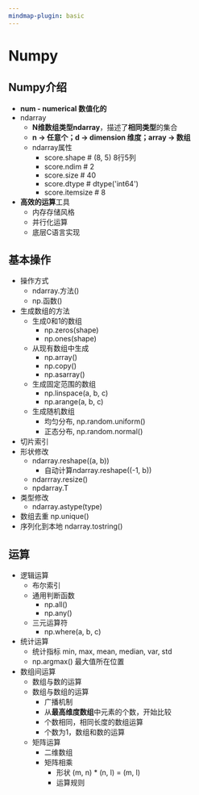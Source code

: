 ```yaml
---
mindmap-plugin: basic
---
```


# Numpy

## Numpy介绍
- **num - numerical 数值化的**
- ndarray
	- **N维数组类型ndarray**，描述了**相同类型**的集合
	- **n → 任意个；d → dimension 维度；array → 数组**
	- ndarray属性
		- score.shape      # (8, 5) 8行5列
		- score.ndim    # 2
		- score.size    # 40
		- score.dtype   # dtype('int64')
		- score.itemsize # 8
- **高效的运算**工具
	- 内存存储⻛格
	- 并⾏化运算
	- 底层C语⾔实现

## 基本操作
- 操作方式
	- ndarray.⽅法()
	- np.函数()
- ⽣成数组的⽅法
	- ⽣成0和1的数组
		- np.zeros(shape)
		- np.ones(shape)
	- 从现有数组中⽣成
		- np.array()
		- np.copy()
		- np.asarray()
	- ⽣成固定范围的数组
		- np.linspace(a, b, c)
		- np.arange(a, b, c)
	- ⽣成随机数组
		- 均匀分布, np.random.uniform()
		- 正态分布, np.random.normal()
- 切⽚索引
- 形状修改
	- ndarray.reshape((a, b))
		- ⾃动计算ndarray.reshape((-1, b))
	- ndarrray.resize()
	- npdarray.T
- 类型修改
	- ndarray.astype(type)
- 数组去重 np.unique()
- 序列化到本地 ndarray.tostring()

## 运算
- 逻辑运算
	- 布尔索引
	- 通⽤判断函数
		- np.all()
		- np.any()
	- 三元运算符
		- np.where(a, b, c)
- 统计运算
	- 统计指标 min, max, mean, median, var, std
	- np.argmax() 最⼤值所在位置
- 数组间运算
	- 数组与数的运算
	- 数组与数组的运算
		- ⼴播机制
		- 从**最高维度数组**中元素的个数，开始比较
		- 个数相同，相同长度的数组运算
		- 个数为1，数组和数的运算
	- 矩阵运算
		- ⼆维数组
		- 矩阵相乘
			- 形状 (m, n) * (n, l) = (m, l)
			- 运算规则